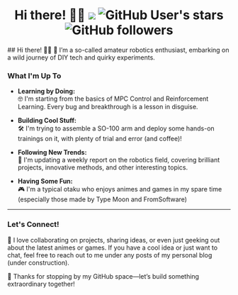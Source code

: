 <h1 align="center">
  Hi there! 🤖👋
  <a href="https://hits.seeyoufarm.com"><img src="https://hits.seeyoufarm.com/api/count/incr/badge.svg?url=https%3A%2F%2Fgithub.com%2FGecko042&count_bg=%2379C83D&title_bg=%23555555&icon=&icon_color=%23E7E7E7&title=hits&edge_flat=false"/></a>
  <img alt="GitHub User's stars" src="https://img.shields.io/github/stars/Gecko042">
	<img alt="GitHub followers" src="https://img.shields.io/github/followers/Gecko042">
</h1>
## Hi there! 🤖👋
🤔 I’m a so-called amateur robotics enthusiast, embarking on a wild journey of DIY tech and quirky experiments.

### What I'm Up To
- **Learning by Doing:**  
  🤓 I'm starting from the basics of MPC Control and Reinforcement Learning. Every bug and breakthrough is a lesson in disguise.
  
- **Building Cool Stuff:**  
  🛠️ I'm trying to assemble a SO-100 arm and deploy some hands-on trainings on it, with plenty of trial and error (and coffee)!

- **Following New Trends:**  
  🧐 I'm updating a weekly report on the robotics field, covering brilliant projects, innovative methods, and other interesting topics.

- **Having Some Fun:**  
  🎮 I'm a typical otaku who enjoys animes and games in my spare time (especially those made by Type Moon and FromSoftware)

---

### Let's Connect!

🥸 I love collaborating on projects, sharing ideas, or even just geeking out about the latest animes or games. If you have a cool idea or just want to chat, feel free to reach out to me under any posts of my personal blog (under construction).

🫡 Thanks for stopping by my GitHub space—let’s build something extraordinary together!
  
